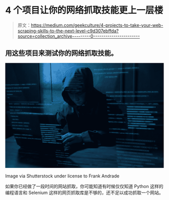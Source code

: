 # 4 个项目让你的网络抓取技能更上一层楼

> 原文：<https://medium.com/geekculture/4-projects-to-take-your-web-scraping-skills-to-the-next-level-c9d307ebffda?source=collection_archive---------0----------------------->

## 用这些项目来测试你的网络抓取技能。

![](img/6001c28f88a14213c8e2fc120eb34807.png)

Image via Shutterstock under license to Frank Andrade

如果你已经做了一段时间的网站抓取，你可能知道有时候仅仅知道 Python 这样的编程语言和 Selenium 这样的网页抓取库是不够的，还不足以成功抓取一个网站。